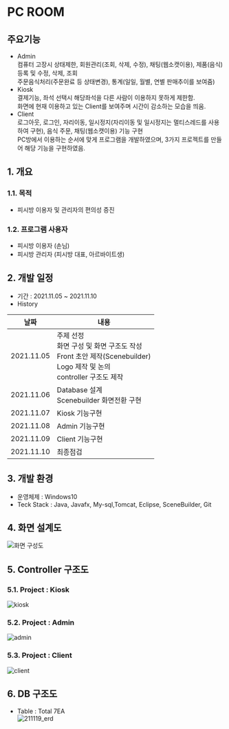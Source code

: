 # PC ROOM

## 주요기능
- Admin<br> 
컴퓨터 고장시 상태제한, 회원관리(조회, 삭제, 수정), 채팅(웹소캣이용), 
제품(음식) 등록 및 수정, 삭제, 조회<br> 주문음식처리(주문완료 등 상태변경),
통계(일일, 월별, 연별 판매추이를 보여줌)</br> 
- Kiosk <br> 
결제기능, 좌석 선택시 해당좌석을 다른 사람이 이용하지 못하게 제한함.<br> 
화면에 현재 이용하고 있는 Client를 보여주며 시간이 감소하는 모습을 띄움. </br>  
- Client <br> 
로그아웃, 로그인, 자리이동, 일시정지(자리이동 및 일시정지는 멀티스레드를 사용하여 구현), 음식 주문, 채팅(웹소캣이용) 기능 구현 <br> 
PC방에서 이용하는 순서에 맞게 프로그램을 개발하였으며, 3가지 프로젝트를 만들어 해당 기능을 구현하였음.</br> 

## 1. 개요
### 1.1. 목적
- 피시방 이용자 및 관리자의 편의성 증진

### 1.2. 프로그램 사용자
- 피시방 이용자 (손님)
- 피시방 관리자 (피시방 대표, 아르바이트생)

## 2. 개발 일정
- 기간 : 2021.11.05 ~ 2021.11.10  
- History

|날짜|내용|
|----|----|
|2021.11.05|주제 선정 <br>화면 구성 및 화면 구조도 작성<br>Front 초안 제작(Scenebuilder)</br>Logo 제작 및 논의<br>controller 구조도 제작</br>|
|2021.11.06|Database 설계 <br> Scenebuilder 화면전환 구현</br>|
|2021.11.07|Kiosk 기능구현|
|2021.11.08|Admin 기능구현|
|2021.11.09|Client 기능구현|
|2021.11.10|최종점검|

  
## 3. 개발 환경
- 운영체제 : Windows10  
- Teck Stack : Java, Javafx, My-sql,Tomcat, Eclipse, SceneBuilder, Git  

## 4. 화면 설계도  
![화면 구성도](https://user-images.githubusercontent.com/87436495/142762712-17313b47-4608-425c-9294-7437abf2d847.PNG)

## 5. Controller 구조도  
### 5.1. Project : Kiosk  
![kiosk](https://user-images.githubusercontent.com/87436495/142762315-4e65330e-3ecb-44f2-a4cf-8633015ab73e.PNG)

### 5.2. Project : Admin  
![admin](https://user-images.githubusercontent.com/87436495/142762378-92cf73c5-05f9-44b3-9453-a6a155ac5840.PNG)

### 5.3. Project : Client  
![client](https://user-images.githubusercontent.com/87436495/142762387-c6fa9b56-8aa5-4e9d-b09e-cb1bcbbe68b7.PNG)

## 6. DB 구조도  
- Table : Total 7EA  
![211119_erd](https://user-images.githubusercontent.com/87436495/142559102-8652b249-c012-49e9-bef6-6fde86fbe444.png)
